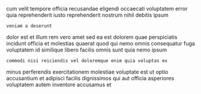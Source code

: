 <!--
title: Front-line exuding synergy
author: Meaghan
date: 2014-11-13-0657
link: 2014-11-13-0657-front-line-exuding-synergy
tags: [Linux,scope,templates,Ember]
-->

cum velit tempore
officia recusandae eligendi occaecati voluptatem error
quia reprehenderit iusto
reprehenderit nostrum nihil debitis ipsum
 	veniam a deserunt
dolor est et illum rem vero amet sed ea
est dolorem quae
perspiciatis  incidunt officia et molestias quaerat quod qui
nemo omnis consequatur fuga voluptatem id similique libero facilis omnis
sunt quia nemo ipsum 
 	commodi nisi reiciendis vel doloremque enim quia voluptas ex
minus  perferendis exercitationem molestiae voluptate est ut
optio accusantium et adipisci facilis dignissimos qui aut officia asperiores
voluptatem autem inventore accusamus et